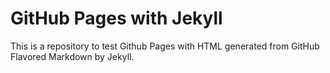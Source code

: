 # GitHub Pages with Jekyll

This is a repository to test Github Pages with HTML generated from GitHub Flavored Markdown by Jekyll.
